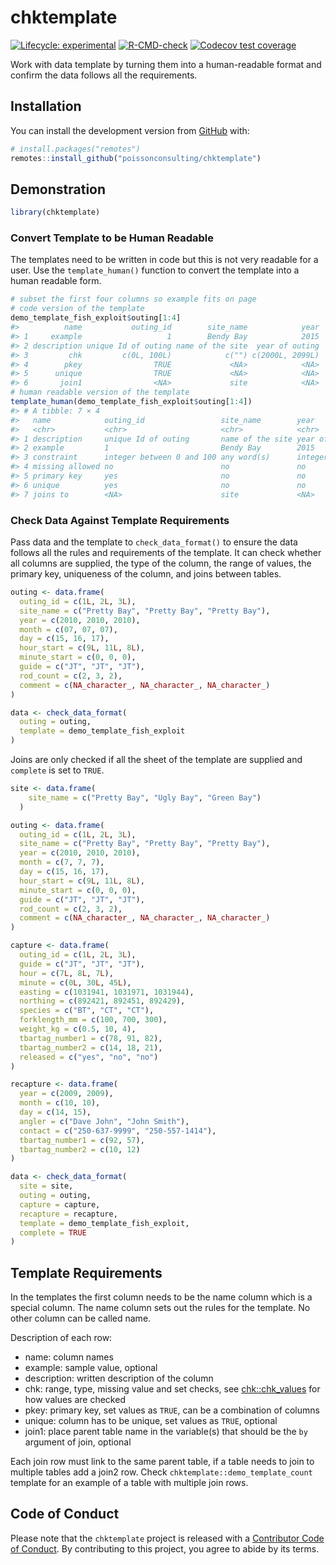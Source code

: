 
<!-- README.md is generated from README.Rmd. Please edit that file -->

# chktemplate

<!-- badges: start -->

[![Lifecycle:
experimental](https://img.shields.io/badge/lifecycle-experimental-orange.svg)](https://lifecycle.r-lib.org/articles/stages.html#experimental)
[![R-CMD-check](https://github.com/poissonconsulting/chktemplate/actions/workflows/R-CMD-check.yaml/badge.svg)](https://github.com/poissonconsulting/chktemplate/actions/workflows/R-CMD-check.yaml)
[![Codecov test
coverage](https://codecov.io/gh/poissonconsulting/chktemplate/branch/main/graph/badge.svg)](https://app.codecov.io/gh/poissonconsulting/chktemplate?branch=main)
<!-- badges: end -->

Work with data template by turning them into a human-readable format and
confirm the data follows all the requirements.

## Installation

You can install the development version from
[GitHub](https://github.com/poissonconsulting/chktemplate) with:

``` r
# install.packages("remotes")
remotes::install_github("poissonconsulting/chktemplate")
```

## Demonstration

``` r
library(chktemplate)
```

### Convert Template to be Human Readable

The templates need to be written in code but this is not very readable
for a user. Use the `template_human()` function to convert the template
into a human readable form.

``` r
# subset the first four columns so example fits on page 
# code version of the template
demo_template_fish_exploit$outing[1:4]
#>          name           outing_id        site_name            year
#> 1     example                   1        Bendy Bay            2015
#> 2 description unique Id of outing name of the site  year of outing
#> 3         chk         c(0L, 100L)            c("") c(2000L, 2099L)
#> 4        pkey                TRUE             <NA>            <NA>
#> 5      unique                TRUE             <NA>            <NA>
#> 6       join1                <NA>             site            <NA>
# human readable version of the template
template_human(demo_template_fish_exploit$outing[1:4])
#> # A tibble: 7 × 4
#>   name            outing_id                 site_name        year               
#>   <chr>           <chr>                     <chr>            <chr>              
#> 1 description     unique Id of outing       name of the site year of outing     
#> 2 example         1                         Bendy Bay        2015               
#> 3 constraint      integer between 0 and 100 any word(s)      integer between 20…
#> 4 missing allowed no                        no               no                 
#> 5 primary key     yes                       no               no                 
#> 6 unique          yes                       no               no                 
#> 7 joins to        <NA>                      site             <NA>
```

### Check Data Against Template Requirements

Pass data and the template to `check_data_format()` to ensure the data
follows all the rules and requirements of the template. It can check
whether all columns are supplied, the type of the column, the range of
values, the primary key, uniqueness of the column, and joins between
tables.

``` r
outing <- data.frame(
  outing_id = c(1L, 2L, 3L),
  site_name = c("Pretty Bay", "Pretty Bay", "Pretty Bay"),
  year = c(2010, 2010, 2010),
  month = c(07, 07, 07),
  day = c(15, 16, 17),
  hour_start = c(9L, 11L, 8L),
  minute_start = c(0, 0, 0),
  guide = c("JT", "JT", "JT"),
  rod_count = c(2, 3, 2),
  comment = c(NA_character_, NA_character_, NA_character_)
)

data <- check_data_format(
  outing = outing,
  template = demo_template_fish_exploit
)
```

Joins are only checked if all the sheet of the template are supplied and
`complete` is set to `TRUE`.

``` r
site <- data.frame(
    site_name = c("Pretty Bay", "Ugly Bay", "Green Bay")
  )

outing <- data.frame(
  outing_id = c(1L, 2L, 3L),
  site_name = c("Pretty Bay", "Pretty Bay", "Pretty Bay"),
  year = c(2010, 2010, 2010),
  month = c(7, 7, 7),
  day = c(15, 16, 17),
  hour_start = c(9L, 11L, 8L),
  minute_start = c(0, 0, 0),
  guide = c("JT", "JT", "JT"),
  rod_count = c(2, 3, 2),
  comment = c(NA_character_, NA_character_, NA_character_)
)

capture <- data.frame(
  outing_id = c(1L, 2L, 3L),
  guide = c("JT", "JT", "JT"),
  hour = c(7L, 8L, 7L),
  minute = c(0L, 30L, 45L),
  easting = c(1031941, 1031971, 1031944),
  northing = c(892421, 892451, 892429),
  species = c("BT", "CT", "CT"),
  forklength_mm = c(100, 700, 300),
  weight_kg = c(0.5, 10, 4),
  tbartag_number1 = c(78, 91, 82),
  tbartag_number2 = c(14, 18, 21),
  released = c("yes", "no", "no")
)

recapture <- data.frame(
  year = c(2009, 2009),
  month = c(10, 10),
  day = c(14, 15),
  angler = c("Dave John", "John Smith"),
  contact = c("250-637-9999", "250-557-1414"),
  tbartag_number1 = c(92, 57),
  tbartag_number2 = c(10, 12)
)

data <- check_data_format(
  site = site,
  outing = outing,
  capture = capture,
  recapture = recapture,
  template = demo_template_fish_exploit,
  complete = TRUE
)
```

## Template Requirements

In the templates the first column needs to be the name column which is a
special column. The name column sets out the rules for the template. No
other column can be called name.

Description of each row:

- name: column names
- example: sample value, optional
- description: written description of the column
- chk: range, type, missing value and set checks, see
  [chk::chk_values](https://poissonconsulting.github.io/chk/reference/check_values.html)
  for how values are checked
- pkey: primary key, set values as `TRUE`, can be a combination of
  columns
- unique: column has to be unique, set values as `TRUE`, optional
- join1: place parent table name in the variable(s) that should be the
  `by` argument of join, optional

Each join row must link to the same parent table, if a table needs to
join to multiple tables add a join2 row. Check
`chktemplate::demo_template_count` template for an example of a table
with multiple join rows.

## Code of Conduct

Please note that the `chktemplate` project is released with a
[Contributor Code of
Conduct](https://contributor-covenant.org/version/2/0/CODE_OF_CONDUCT.html).
By contributing to this project, you agree to abide by its terms.
